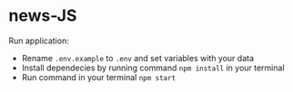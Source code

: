 # news-JS

Run application:  
- Rename `.env.example` to `.env` and set variables with your data  
- Install dependecies by running command `npm install` in your terminal
- Run command in your terminal `npm start`  
